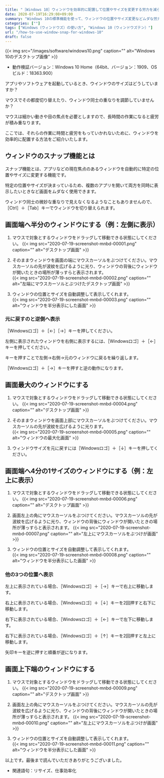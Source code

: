 ```yaml
---
title: "［Windows 10］ウィンドウを効率的に配置して位置やサイズを変更する労力を減らす方法"
date: 2020-07-19T16:29:08+09:00
summary: "Windows 10の標準機能を使って、ウィンドウの位置やサイズ変更などムダな労力を減らう方法をご紹介いたします。"
categories: [""]
tags: ["Windows（ウィンドウズ）の使い方", "Windows 10（ウィンドウズテン）"]
url: "/how-to-use-window-snap-for-windows-10"
draft: false
---
```


{{< img src="/images/software/windows10.png" caption="" alt="Windows 10のデスクトップ画像" >}}

- 動作検証バージョン：Windows 10 Home（64bit、バージョン：1909、OSビルド：18363.900）

アプリやソフトウェアを起動しているとき、ウインドウのサイズはどうしていますか？

マウスでその都度切り替えたり、ウィンドウ同士の重なりを調節していませんか？

マウスは細かい動きや目の焦点を必要としますので、長時間の作業になると疲労が積み重なります。

ここでは、それらの作業に時間と疲労をもっていかれないために、ウィンドウを効率的に配置する方法をご紹介いたします。

## ウィンドウのスナップ機能とは

スナップ機能とは、アプリなどの現在焦点のあるウィンドウを自動的に特定の位置やサイズに変更する機能です。

特定の位置やサイズが決まっているため、複数のアプリを開いて両方を同時に表示したいときなど画面をムダなく使用できます。

ウィンドウ同士の微妙な重なりで見えなくなるようなこともありませんので、［Ctrl］＋［Tab］キーでウィンドウを切り替えられます。

## 画面端へ半分のウィンドウにする（例：左側に表示）

1. マウスで対象とするウィンドウをドラッグして移動できる状態にしてください。
{{< img src="2020-07-19-screenshot-mnbd-00001.png" caption="" alt="デスクトップ画面" >}}

2. そのままウィンドウを画面の端にマウスカーソルをぶつけてください。マウスカーソルの先が波紋を広げるように光り、ウィンドウの背後にウィンドウが開いたときの場所が薄っすらと表示されます。  
{{< img src="2020-07-19-screenshot-mnbd-00002.png" caption="" alt="左端にマウスカーソルとぶつけたデスクトップ画面" >}}

3. ウィンドウの位置とサイズを自動調整して表示してくれます。  
{{< img src="2020-07-19-screenshot-mnbd-00003.png" caption="" alt="ウィンドウを半分表示にした画面" >}}

### 元に戻すのと逆側へ表示

［Windowsロゴ］＋［←］［→］キーを押してください。

左側に表示されたウィンドウを右側に表示するには、［Windowsロゴ］＋［←］キーを押してください。

キーを押すことで左側→右側→元のウィンドウに戻るを繰り返します。

［Windowsロゴ］＋［→］キーを押すと逆の動作になります。

## 画面最大のウィンドウにする

1. マウスで対象とするウィンドウをドラッグして移動できる状態にしてください。
{{< img src="2020-07-19-screenshot-mnbd-00004.png" caption="" alt="デスクトップ画面" >}}

2. そのままウィンドウを画面上部にマウスカーソルをぶつけてください。マウスカーソルの先が波紋を広げるように光ります。  
{{< img src="2020-07-19-screenshot-mnbd-00005.png" caption="" alt="ウィンドウの最大化画面" >}}

3. ウィンドウサイズを元に戻すには［Windowsロゴ］＋［↓］キーを押してください。

## 画面端へ4分の1サイズのウィンドウにする（例：左上に表示）

1. マウスで対象とするウィンドウをドラッグして移動できる状態にしてください。
{{< img src="2020-07-19-screenshot-mnbd-00006.png" caption="" alt="デスクトップ画面" >}}

2. 画面左上の角にマウスカーソルをぶつけてください。マウスカーソルの先が波紋を広げるように光り、ウィンドウの背後にウィンドウが開いたときの場所が薄っすらと表示されます。 
{{< img src="2020-07-19-screenshot-mnbd-00007.png" caption="" alt="左上にマウスカーソルをぶつけが画面" >}}

3. ウィンドウの位置とサイズを自動調整して表示してくれます。  
{{< img src="2020-07-19-screenshot-mnbd-00008.png" caption="" alt="ウィンドウを半分表示にした画面" >}}

### 他の3つの位置へ表示

左上に表示されている場合、［Windowsロゴ］＋［→］キーで右上に移動します。

右上に表示されている場合、［Windowsロゴ］＋［↓］キーを2回押すと右下に移動します。

右下に表示されている場合、［Windowsロゴ］＋［←］キーで左下に移動します。

右下に表示されている場合、［Windowsロゴ］＋［↑］キーを2回押すと左上に移動します。

矢印キーを逆に押すと順番が逆になります。

## 画面上下端のウィンドウにする

1. マウスで対象とするウィンドウをドラッグして移動できる状態にしてください。
{{< img src="2020-07-19-screenshot-mnbd-00009.png" caption="" alt="デスクトップ画面" >}}

2. 画面左上の角にマウスカーソルをぶつけてください。マウスカーソルの先が波紋を広げるように光り、ウィンドウの背後にウィンドウが開いたときの場所が薄っすらと表示されます。 
{{< img src="2020-07-19-screenshot-mnbd-00010.png" caption="" alt="左上にマウスカーソルをぶつけが画面" >}}

3. ウィンドウの位置とサイズを自動調整して表示してくれます。  
{{< img src="2020-07-19-screenshot-mnbd-00011.png" caption="" alt="ウィンドウを半分表示にした画面" >}}

以上です。最後まで読んでいただきありがとうございました。

- 関連語句：リサイズ、仕事効率化

